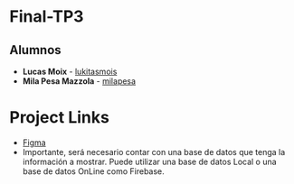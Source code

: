 # Final-TP3

## Alumnos
- **Lucas Moix** - [lukitasmois](https://github.com/lukitasmois)
- **Mila Pesa Mazzola** - [milapesa](https://github.com/milapesa)  

# Project Links
- [Figma](https://www.figma.com/file/fICV3ws2sdLkv49Nc67lgo/Parcial-%2F-Recuperatorio-28-Jun-2022)
- Importante, será necesario contar con una base de datos que tenga la información a mostrar. Puede utilizar una base de datos Local o una base de datos OnLine como Firebase.
